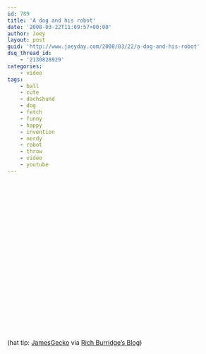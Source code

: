 ```yaml
---
id: 789
title: 'A dog and his robot'
date: '2008-03-22T11:09:57+00:00'
author: Joey
layout: post
guid: 'http://www.joeyday.com/2008/03/22/a-dog-and-his-robot'
dsq_thread_id:
    - '2130828929'
categories:
    - video
tags:
    - ball
    - cute
    - dachshund
    - dog
    - fetch
    - funny
    - happy
    - invention
    - nerdy
    - robot
    - throw
    - video
    - youtube
---
```


<object height="344" width="425"><param name="movie" value="http://www.youtube.com/v/4PcL6-mjRNk&hl=en"></param><param name="wmode" value="transparent"></param><embed height="344" src="http://www.youtube.com/v/4PcL6-mjRNk&hl=en" type="application/x-shockwave-flash" width="425" wmode="transparent"></embed></object>

<span class="hattip">(hat tip: [JamesGecko](http://jamesgecko.tumblr.com/post/29455835) via [Rich Burridge’s Blog](http://blogs.sun.com/richb/entry/a_dog_and_his_ball))</span>